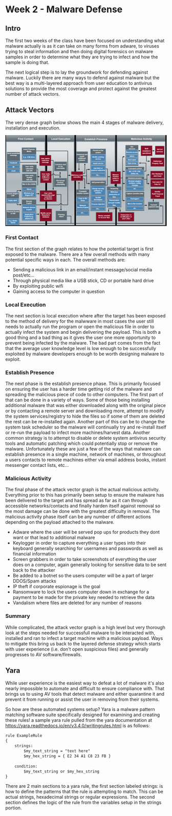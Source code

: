 # Week 2 - Malware Defense

## Intro

The first two weeks of the class have been focused on understanding what malware actually is as it can take on many forms from adware, to viruses trying to steal information and then doing digital forensics on malware samples in order to determine what they are trying to infect and how the sample is doing that.

The next logical step is to lay the groundwork for defending against malware. Luckily there are many ways to defend against malware but the best way is a multi-layered approach from user education to antivirus solutions to provide the most coverage and protect against the greatest number of attack vectors.

## Attack Vectors

The very dense graph below shows the main 4 stages of malware delivery, installation and execution.

<img src="attackGraph.png" alt="Attack Graph" class="inline"/>

### First Contact

The first section of the graph relates to how the potential target is first exposed to the malware.  There are a few overall methods with many potential specific ways in each.  The overall methods are:

- Sending a malicious link in an email/instant message/social media post/etc...
- Through physical media like a USB stick, CD or portable hard drive
- By exploiting public wifi 
- Gaining access to the computer in question

### Local Execution

The next section is local execution where after the target has been exposed to the method of delivery for the malwware in most cases the user still needs to actually run the program or open the malicious file in order to actually infect the system and begin delivering the payload.  This is both a good thing and a bad thing as it gives the user one more opportunity to prevent being infected by the malware.  The bad part comes from the fact that the average user knowledge level is low enough to be successfully exploited by malware developers enough to be worth designing malware to exploit.

### Establish Presence

The next phase is the establish presence phase.  This is primarily focused on ensuring the user has a harder time getting rid of the malware and spreading the malicious piece of code to other computers.  The first part of that can be done in a variety of ways.  Some of those being installing additional malware that was either downloaded along with the original piece or by contacting a remote server and downloading more, attempt to modify the system services/registry to hide the files so if some of them are deleted the rest can be re-installed again.  Another part of this can be to change the system task scheduler so the malware will continually try and re-install itself or re-run the payload to infect more machines/harvest data.  Another common strategy is to attempt to disable or delete system antivirus security tools and automatic patching which could potentially stop or remove the malware.  Unfortunately these are just a few of the ways that malware can establish presence in a single machine, network of machines, or throughout a users contacts to remote machines either via email address books, instant messenger contact lists, etc...

### Malicious Activity

The final phase of the attack vector graph is the actual malicious activity.  Everything prior to this has primarily been setup to ensure the malware has been delivered to the target and has spread as far as it can through accessible networks/contacts and finally harden itself against removal so the most damage can be done with the greatest difficulty in removal.  The malicious activity phase itself can be any number of different actions depending on the payload attached to the malware.

- Adware where the user will be served pop ups for products they dont want or that lead to additional malware
- Keylogger in order to capture everything a user types into their keyboard generally searching for usernames and passwords as well as financial information
- Screen grabbers in order to take screenshots of everything the user does on a computer, again generally looking for sensitive data to be sent back to the attacker
- Be added to a botnet so the users computer will be a part of larger DDOS/Spam attacks
- IP theft if corporate espionage is the goal
- Ransomware to lock the users computer down in exchange for a payment to be made for the private key needed to retrieve the data
- Vandalism where files are deleted for any number of reasons

### Summary

While complicated, the attack vector graph is a high level but very thorough look at the steps needed for successfull malware to be interacted with, installed and ran to infect a target machine with a malicious payload.  Ways to mitigate this bring us back to the layered defense strategy which starts with user experience (i.e. don't open suspicious files) and generally progresses to AV software/firewalls.

## Yara

While user experience is the easiest way to defeat a lot of malware it's also nearly impossible to automate and difficult to ensure compliance with.  That brings us to using AV tools that detect malware and either quarantine it and prevent it from running or assist the user in removing from their systems.

So how are these automated systems setup?  Yara is a malware pattern matching software suite specifically designed for examining and creating these rules!  a sample yara rule pulled from the yara documentation at https://yara.readthedocs.io/en/v3.4.0/writingrules.html
is as follows: 

```
rule ExampleRule
{
    strings:
        $my_text_string = "text here"
        $my_hex_string = { E2 34 A1 C8 23 FB }

    condition:
        $my_text_string or $my_hex_string
}
```

There are 2 main sections to a yara rule, the first section labeled strings: is how to define the patterns that the rule is attempting to match.  This can be actual strings, hexadecimal strings or regular expressions.  The second section defines the logic of the rule from the variables setup in the strings portion.
